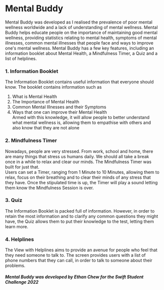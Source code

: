 # Mental Buddy
Mental Buddy was developed as I realised the prevalence of poor mental wellness worldwide and a lack of understanding of mental wellness. Mental Buddy helps educate people on the importance of maintaining good mental wellness, providing statistics relating to mental health, symptoms of mental illnesses, common mental illnesses that people face and ways to improve one's mental wellness.
Mental Buddy has a few key features, including an information booklet about Mental Health, a Mindfulness Timer, a Quiz and a list of helplines.
### 1. Information Booklet
The Information Booklet contains useful information that everyone should know. The booklet contains information such as  
1. What is Mental Health  
2. The Importance of Mental Health  
3. Common Mental Illnesses and their Symptoms  
4. Ways that one can improve their Mental Health  
Armed with this knowledge, it will allow people to better understand what mental wellness is, allowing them to empathise with others and also know that they are not alone
### 2. Mindfulness Timer
Nowadays, people are very stressed. From work, school and home, there are many things that stress us humans daily. We should all take a break once in a while to relax and clear our minds. The Mindfulness Timer was built for just that.  
Users can set a Timer, ranging from 1 Minute to 10 Minutes, allowing them to relax, focus on their breathing and to clear their minds of any stress that they have. Once the stipulated time is up, the Timer will play a sound letting them know the Mindfulness Session is over.
### 3. Quiz
The Information Booklet is packed full of information. However, in order to retain the most information and to clarify any common questions they might have, the Quiz allows them to put their knowledge to the test, letting them learn more.
### 4. Helplines
The View with Helplines aims to provide an avenue for people who feel that they need someone to talk to. The screen provides users with a list of phone numbers that they can call, in order to talk to someone about their problems.  

##### Mental Buddy was developed by Ethan Chew for the Swift Student Challenge 2022